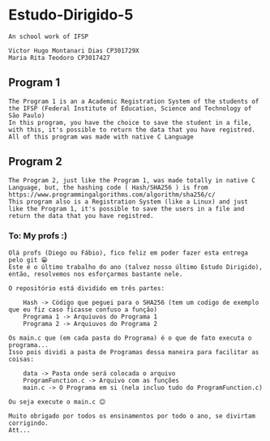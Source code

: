 # Estudo-Dirigido-5

    An school work of IFSP

    Victor Hugo Montanari Dias CP301729X
    Maria Rita Teodoro CP3017427

## Program 1

    The Program 1 is an a Academic Registration System of the students of the IFSP (Federal Institute of Education, Science and Technology of São Paulo)
    In this program, you have the choice to save the student in a file, with this, it's possible to return the data that you have registred.
    All of this program was made with native C Language 

## Program 2

    The Program 2, just like the Program 1, was made totally in native C Language, but, the hashing code ( Hash/SHA256 ) is from https://www.programmingalgorithms.com/algorithm/sha256/c/
    This program also is a Registration System (like a Linux) and just like the Program 1, it's possible to save the users in a file and return the data that you have registred.

### To: My profs :)

    Olá profs (Diego ou Fábio), fico feliz em poder fazer esta entrega pelo git 😁
    Este é o último trabalho do ano (talvez nosso último Estudo Dirigido), então, resolvemos nos esforçarmos bastante nele.
    
    O repositório está dividido em três partes:

        Hash -> Código que peguei para o SHA256 (tem um codigo de exemplo que eu fiz caso ficasse confuso a função)
        Programa 1 -> Arquiuvos do Programa 1
        Programa 2 -> Arquiuvos do Programa 2

    Os main.c que (em cada pasta do Programa) é o que de fato executa o programa...
    Isso pois dividi a pasta de Programas dessa maneira para facilitar as coisas:

        data -> Pasta onde será colocada o arquivo
        ProgramFunction.c -> Arquivo com as funções
        main.c -> O Programa em si (nela incluo tudo do ProgramFunction.c)

    Ou seja execute o main.c 😊

    Muito obrigado por todos os ensinamentos por todo o ano, se divirtam corrigindo.
    Att...